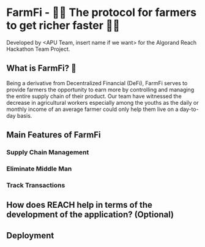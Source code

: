 # FarmFi - 👨‍🌾 The protocol for farmers to get richer faster 👩‍🌾
Developed by <APU Team, insert name if we want> for the Algorand Reach Hackathon Team Project.

## What is FarmFi? 🐔
Being a derivative from Decentralized Financial (DeFi), FarmFi serves to provide farmers the opportunity to earn more by controlling and managing the entire supply chain of their product. Our team have witnessed the decrease in agricultural workers especially among the youths as the daily or monthly income of an average farmer could only help them live on a day-to-day basis. 

## Main Features of FarmFi
### Supply Chain Management 
### Eliminate Middle Man
### Track Transactions
## How does REACH help in terms of the development of the application? (Optional)

## Deployment
